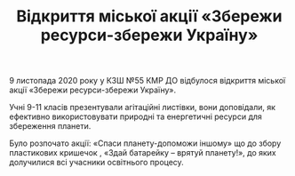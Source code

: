 ﻿---
title: Відкриття міської акції «Збережи ресурси-збережи Україну»
---

9 листопада 2020 року у КЗШ №55 КМР ДО відбулося відкриття міської акції «Збережи ресурси-збережи Україну».

Учні 9-11 класів презентували агітаційні листівки, вони доповідали, як ефективно використовувати природні та енергетичні ресурси  для збереження планети.  

Було розпочато акції: «Спаси планету-допоможи іншому» що до  збору пластикових кришечок ,  «Здай батарейку – врятуй планету!», до яких долучилися всі учасники освітнього процесу.   

<slideshow></slideshow>
